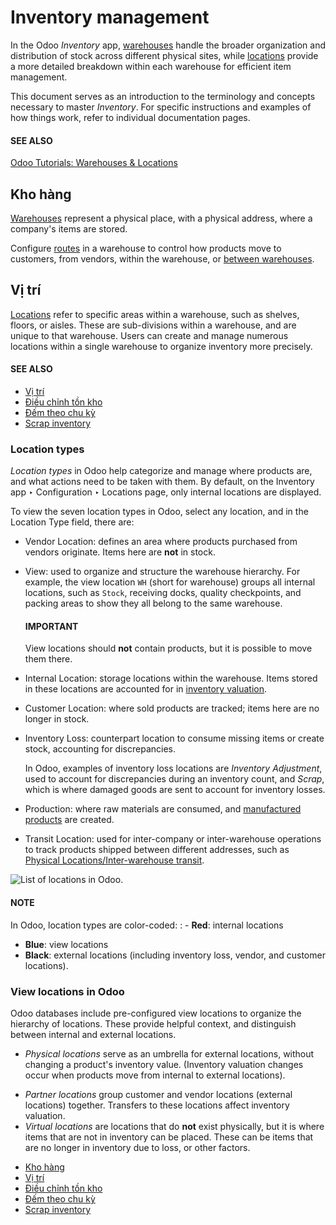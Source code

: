 # Inventory management

In the Odoo *Inventory* app, [warehouses](applications/inventory_and_mrp/inventory/warehouses_storage/inventory_management/warehouses.md) handle the broader
organization and distribution of stock across different physical sites, while [locations](applications/inventory_and_mrp/inventory/warehouses_storage/inventory_management/use_locations.md) provide a more detailed breakdown within each warehouse for
efficient item management.

This document serves as an introduction to the terminology and concepts necessary to master
*Inventory*. For specific instructions and examples of how things work, refer to individual
documentation pages.

#### SEE ALSO
[Odoo Tutorials: Warehouses & Locations](https://www.youtube.com/watch?v=zMvudZVLuUo)

## Kho hàng

[Warehouses](applications/inventory_and_mrp/inventory/warehouses_storage/inventory_management/warehouses.md) represent a physical place, with a physical
address, where a company's items are stored.

Configure [routes](applications/inventory_and_mrp/inventory/shipping_receiving/daily_operations/use_routes.md) in a warehouse to
control how products move to customers, from vendors, within the warehouse, or [between
warehouses](applications/inventory_and_mrp/inventory/warehouses_storage/replenishment/resupply_warehouses.md).

## Vị trí

[Locations](applications/inventory_and_mrp/inventory/warehouses_storage/inventory_management/use_locations.md) refer to specific areas within a warehouse,
such as shelves, floors, or aisles. These are sub-divisions within a warehouse, and are unique to
that warehouse. Users can create and manage numerous locations within a single warehouse to organize
inventory more precisely.

#### SEE ALSO
- [Vị trí](applications/inventory_and_mrp/inventory/warehouses_storage/inventory_management/use_locations.md)
- [Điều chỉnh tồn kho](applications/inventory_and_mrp/inventory/warehouses_storage/inventory_management/count_products.md)
- [Đếm theo chu kỳ](applications/inventory_and_mrp/inventory/warehouses_storage/inventory_management/cycle_counts.md)
- [Scrap inventory](applications/inventory_and_mrp/inventory/warehouses_storage/inventory_management/scrap_inventory.md)

<a id="inventory-warehouses-storage-location-type"></a>

### Location types

*Location types* in Odoo help categorize and manage where products are, and what actions need to be
taken with them. By default, on the Inventory app ‣ Configuration ‣ Locations
page, only internal locations are displayed.

To view the seven location types in Odoo, select any location, and in the Location Type
field, there are:

- Vendor Location: defines an area where products purchased from vendors originate.
  Items here are **not** in stock.
- View: used to organize and structure the warehouse hierarchy. For example, the view
  location `WH` (short for warehouse) groups all internal locations, such as `Stock`, receiving
  docks, quality checkpoints, and packing areas to show they all belong to the same warehouse.

  #### IMPORTANT
  View locations should **not** contain products, but it is possible to move them there.
- Internal Location: storage locations within the warehouse. Items stored in these
  locations are accounted for in [inventory valuation](applications/inventory_and_mrp/inventory/product_management/inventory_valuation/using_inventory_valuation.md).
- Customer Location: where sold products are tracked; items here are no longer in stock.
- Inventory Loss: counterpart location to consume missing items or create stock,
  accounting for discrepancies.

  In Odoo, examples of inventory loss locations are *Inventory Adjustment*, used to account for
  discrepancies during an inventory count, and *Scrap*, which is where damaged goods are sent to
  account for inventory losses.
- Production: where raw materials are consumed, and [manufactured products](applications/inventory_and_mrp/manufacturing.md) are created.
- Transit Location: used for inter-company or inter-warehouse operations to track
  products shipped between different addresses, such as [Physical Locations/Inter-warehouse
  transit](#inventory-warehouses-storage-interwarehouse-transit).

![List of locations in Odoo.](../../../../.gitbook/assets/locations2.png)

#### NOTE
In Odoo, location types are color-coded:
: - **Red**: internal locations
  - **Blue**: view locations
  - **Black**: external locations (including inventory loss, vendor, and customer locations).

### View locations in Odoo

Odoo databases include pre-configured view locations to organize the hierarchy of locations. These
provide helpful context, and distinguish between internal and external locations.

- *Physical locations* serve as an umbrella for external locations, without changing a product's
  inventory value. (Inventory valuation changes occur when products move from internal to external
  locations).

<a id="inventory-warehouses-storage-interwarehouse-transit"></a>
- *Partner locations* group customer and vendor locations (external locations) together. Transfers
  to these locations affect inventory valuation.
- *Virtual locations* are locations that do **not** exist physically, but it is where items that are
  not in inventory can be placed. These can be items that are no longer in inventory due to loss, or
  other factors.

* [Kho hàng](applications/inventory_and_mrp/inventory/warehouses_storage/inventory_management/warehouses.md)
* [Vị trí](applications/inventory_and_mrp/inventory/warehouses_storage/inventory_management/use_locations.md)
* [Điều chỉnh tồn kho](applications/inventory_and_mrp/inventory/warehouses_storage/inventory_management/count_products.md)
* [Đếm theo chu kỳ](applications/inventory_and_mrp/inventory/warehouses_storage/inventory_management/cycle_counts.md)
* [Scrap inventory](applications/inventory_and_mrp/inventory/warehouses_storage/inventory_management/scrap_inventory.md)
